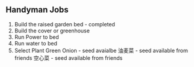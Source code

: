 ## Handyman Jobs
1. Build the raised garden bed - completed
2. Build the cover or greenhouse
3. Run Power to bed
4. Run water to bed
5. Select Plant
    Green Onion - seed avaialbe
    油麦菜 - seed available from friends
    空心菜 - seed available from friends
